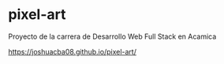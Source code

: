 # pixel-art
Proyecto de la carrera de Desarrollo Web Full Stack en Acamica

https://joshuacba08.github.io/pixel-art/
